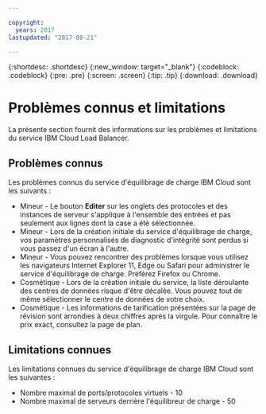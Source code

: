 ```yaml
---

copyright:
  years: 2017
lastupdated: "2017-08-21"

---
```


{:shortdesc: .shortdesc}
{:new_window: target="_blank"}
{:codeblock: .codeblock}
{:pre: .pre}
{:screen: .screen}
{:tip: .tip}
{:download: .download}

# Problèmes connus et limitations
La présente section fournit des informations sur les problèmes et limitations du service IBM Cloud Load Balancer.

## Problèmes connus
Les problèmes connus du service d'équilibrage de charge IBM Cloud sont les suivants :

* Mineur - Le bouton **Editer** sur les onglets des protocoles et des instances de serveur s'applique à l'ensemble des entrées et pas seulement aux lignes dont la case a été sélectionnée. 
* Mineur - Lors de la création initiale du service d'équilibrage de charge, vos paramètres personnalisés de diagnostic d'intégrité sont perdus si vous passez d'un écran à l'autre.
* Mineur - Vous pouvez rencontrer des problèmes lorsque vous utilisez les navigateurs Internet Explorer 11, Edge ou Safari pour administrer le service d'équilibrage de charge. Préférez Firefox ou Chrome. 
* Cosmétique - Lors de la création initiale du service, la liste déroulante des centres de données risque d'être décalée. Vous pouvez tout de même sélectionner le centre de données de votre choix.
* Cosmétique - Les informations de tarification présentées sur la page de révision sont arrondies à deux chiffres après la virgule. Pour connaître le prix exact, consultez la page de plan.

## Limitations connues
Les limitations connues du service d'équilibrage de charge IBM Cloud sont les suivantes :

* Nombre maximal de ports/protocoles virtuels - 10
* Nombre maximal de serveurs derrière l'équilibreur de charge - 50
